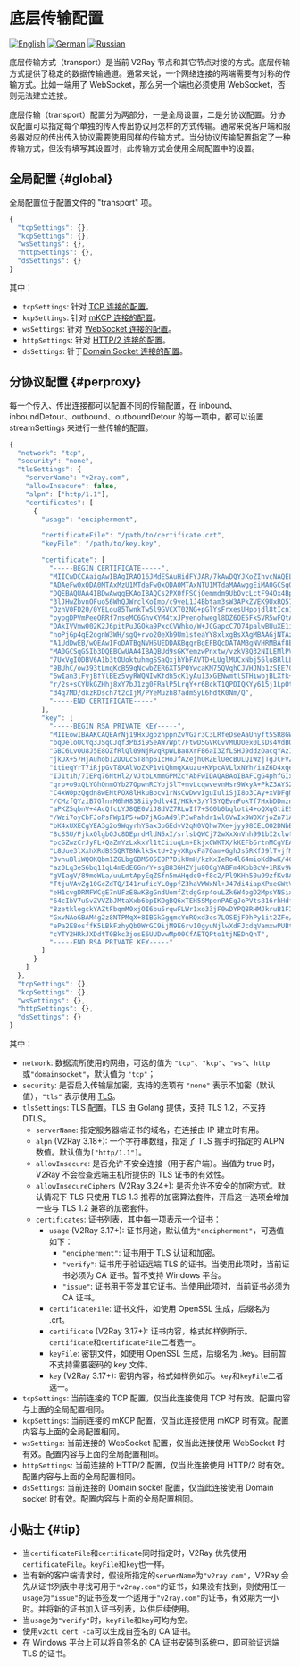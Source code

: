 # 底层传输配置

[![English][1]][2] [![German][3]][4] [![Russian][5]][6]

[1]: ../resources/english.svg
[2]: https://www.v2ray.com/en/configuration/transport.html
[3]: ../resources/german.svg
[4]: https://www.v2ray.com/de/configuration/transport.html
[5]: ../resources/russian.svg
[6]: https://www.v2ray.com/ru/configuration/transport.html

底层传输方式（transport）是当前 V2Ray 节点和其它节点对接的方式。底层传输方式提供了稳定的数据传输通道。通常来说，一个网络连接的两端需要有对称的传输方式。比如一端用了 WebSocket，那么另一个端也必须使用 WebSocket，否则无法建立连接。

底层传输（transport）配置分为两部分，一是全局设置，二是分协议配置。分协议配置可以指定每个单独的传入传出协议用怎样的方式传输。通常来说客户端和服务器对应的传出传入协议需要使用同样的传输方式。当分协议传输配置指定了一种传输方式，但没有填写其设置时，此传输方式会使用全局配置中的设置。

## 全局配置 {#global}

全局配置位于配置文件的 "transport" 项。

```javascript
{
  "tcpSettings": {},
  "kcpSettings": {},
  "wsSettings": {},
  "httpSettings": {},
  "dsSettings": {}
}
```

其中：

* `tcpSettings`: 针对 [TCP 连接的配置](transport/tcp.md)。
* `kcpSettings`: 针对 [mKCP 连接的配置](transport/mkcp.md)。
* `wsSettings`: 针对 [WebSocket 连接的配置](transport/websocket.md)。
* `httpSettings`: 针对 [HTTP/2 连接的配置](transport/h2.md)。
* `dsSettings`: 针于[Domain Socket 连接的配置](transport/domainsocket.md)。

## 分协议配置 {#perproxy}

每一个传入、传出连接都可以配置不同的传输配置，在 inbound、inboundDetour、outbound、outboundDetour 的每一项中，都可以设置 streamSettings 来进行一些传输的配置。

```javascript
{
  "network": "tcp",
  "security": "none",
  "tlsSettings": {
    "serverName": "v2ray.com",
    "allowInsecure": false,
    "alpn": ["http/1.1"],
    "certificates": [
      {
        "usage": "encipherment",

        "certificateFile": "/path/to/certificate.crt",
        "keyFile": "/path/to/key.key",

        "certificate": [
          "-----BEGIN CERTIFICATE-----",
          "MIICwDCCAaigAwIBAgIRAO16JMdESAuHidFYJAR/7kAwDQYJKoZIhvcNAQELBQAw",
          "ADAeFw0xODA0MTAxMzU1MTdaFw0xODA0MTAxNTU1MTdaMAAwggEiMA0GCSqGSIb3",
          "DQEBAQUAA4IBDwAwggEKAoIBAQCs2PX0fFSCjOemmdm9UbOvcLctF94Ox4BpSfJ+",
          "3lJHwZbvnOFuo56WhQJWrclKoImp/c9veL1J4Bbtam3sW3APkZVEK9UxRQ57HQuw",
          "OzhV0FD20/0YELou85TwnkTw5l9GVCXT02NG+pGlYsFrxesUHpojdl8tIcn113M5",
          "pypgDPVmPeeORRf7nseMC6GhvXYM4txJPyenohwegl8DZ6OE5FkSVR5wFQtAhbON",
          "OAkIVVmw002K2J6pitPuJGOka9PxcCVWhko/W+JCGapcC7O74palwBUuXE1iH+Jp",
          "noPjGp4qE2ognW3WH/sgQ+rvo20eXb9Um1steaYY8xlxgBsXAgMBAAGjNTAzMA4G",
          "A1UdDwEB/wQEAwIFoDATBgNVHSUEDDAKBggrBgEFBQcDATAMBgNVHRMBAf8EAjAA",
          "MA0GCSqGSIb3DQEBCwUAA4IBAQBUd9sGKYemzwPnxtw/vzkV8Q32NILEMlPVqeJU",
          "7UxVgIODBV6A1b3tOUoktuhmgSSaQxjhYbFAVTD+LUglMUCxNbj56luBRlLLQWo+",
          "9BUhC/ow393tLmqKcB59qNcwbZER6XT5POYwcaKM75QVqhCJVHJNb1zSEE7Co7iO",
          "6wIan3lFyjBfYlBEz5vyRWQNIwKfdh5cK1yAu13xGENwmtlSTHiwbjBLXfk+0A/8",
          "r/2s+sCYUkGZHhj8xY7bJ1zg0FRalP5LrqY+r6BckT1QPDIQKYy615j1LpOtwZe/",
          "d4q7MD/dkzRDsch7t2cIjM/PYeMuzh87admSyL6hdtK0Nm/Q",
          "-----END CERTIFICATE-----"
        ],
        "key": [
          "-----BEGIN RSA PRIVATE KEY-----",
          "MIIEowIBAAKCAQEArNj19HxUgoznppnZvVGzr3C3LRfeDseAaUnyft5SR8GW75zh",
          "bqOeloUCVq3JSqCJqf3Pb3i9SeAW7Wpt7FtwD5GVRCvVMUUOex0LsDs4VdBQ9tP9",
          "GBC6LvOU8J5E8OZfRlQl09NjRvqRpWLBa8XrFB6aI3ZfLSHJ9ddzOacqYAz1Zj3n",
          "jkUX+57HjAuhob12DOLcST8np6IcHoJfA2ejhORZElUecBULQIWzjTgJCFVZsNNN",
          "itieqYrT7iRjpGvT8XAlVoZKP1viQhmqXAuzu+KWpcAVLlxNYh/iaZ6D4xqeKhNq",
          "IJ1t1h/7IEPq76NtHl2/VJtbLXmmGPMZcYAbFwIDAQABAoIBAFCgG4phfGIxK9Uw",
          "qrp+o9xQLYGhQnmOYb27OpwnRCYojSlT+mvLcqwvevnHsr9WxyA+PkZ3AYS2PLue",
          "C4xW0pzQgdn8wENtPOX8lHkuBocw1rNsCwDwvIguIuliSjI8o3CAy+xVDFgNhWap",
          "/CMzfQYziB7GlnrM6hH838iiy0dlv4I/HKk+3/YlSYQEvnFokTf7HxbDDmznkJTM",
          "aPKZ5qbnV+4AcQfcLYJ8QE0ViJ8dVZ7RLwIf7+SG0b0bqloti4+oQXqGtiESUwEW",
          "/Wzi7oyCbFJoPsFWp1P5+wD7jAGpAd9lPIwPahdr1wl6VwIx9W0XYjoZn71AEaw4",
          "bK4xUXECgYEA3g2o9WqyrhYSax3pGEdvV2qN0VQhw7Xe+jyy98CELOO2DNbB9QNJ",
          "8cSSU/PjkxQlgbOJc8DEprdMldN5xI/srlsbQWCj72wXxXnVnh991bI2clwt7oYi",
          "pcGZwzCrJyFL+QaZmYzLxkxYl1tCiiuqLm+EkjxCWKTX/kKEFb6rtnMCgYEAx0WR",
          "L8Uue3lXxhXRdBS5QRTBNklkSxtU+2yyXRpvFa7Qam+GghJs5RKfJ9lTvjfM/PxG",
          "3vhuBliWQOKQbm1ZGLbgGBM505EOP7DikUmH/kzKxIeRo4l64mioKdDwK/4CZtS7",
          "az0Lq3eS6bq11qL4mEdE6Gn/Y+sqB83GHZYju80CgYABFm4KbbBcW+1RKv9WSBtK",
          "gVIagV/89moWLa/uuLmtApyEqZSfn5mAHqdc0+f8c2/Pl9KHh50u99zfKv8AsHfH",
          "TtjuVAvZg10GcZdTQ/I41ruficYL0gpfZ3haVWWxNl+J47di4iapXPxeGWtVA+u8",
          "eH1cvgDRMFWCgE7nUFzE8wKBgGndUomfZtdgGrp4ouLZk6W4ogD2MpsYNSixkXyW",
          "64cIbV7uSvZVVZbJMtaXxb6bpIKOgBQ6xTEH5SMpenPAEgJoPVts816rhHdfwK5Q",
          "8zetklegckYAZtFbqmM0xjOI6bu5rqwFLWr1xo33jF0wDYPQ8RHMJkruB1FIB8V2",
          "GxvNAoGBAM4g2z8NTPMqX+8IBGkGgqmcYuRQxd3cs7LOSEjF9hPy1it2ZFe/yUKq",
          "ePa2E8osffK5LBkFzhyQb0WrGC9ijM9E6rv10gyuNjlwXdFJcdqVamxwPUBtxRJR",
          "cYTY2HRkJXDdtT0Bkc3josE6UUDvwMpO0CfAETQPto1tjNEDhQhT",
          "-----END RSA PRIVATE KEY-----"
        ]
      }
    ]
  },
  "tcpSettings": {},
  "kcpSettings": {},
  "wsSettings": {},
  "httpSettings": {},
  "dsSettings": {}
}
```

其中：

* `network`: 数据流所使用的网络，可选的值为 `"tcp"`、`"kcp"`、`"ws"`、`http`或`"domainsocket"`，默认值为 `"tcp"`；
* `security`: 是否启入传输层加密，支持的选项有 `"none"` 表示不加密（默认值），`"tls"` 表示使用 [TLS](https://en.wikipedia.org/wiki/Transport_Layer_Security)。
* `tlsSettings`: TLS 配置。TLS 由 Golang 提供，支持 TLS 1.2，不支持 DTLS。
  * `serverName`: 指定服务器端证书的域名，在连接由 IP 建立时有用。
  * `alpn` (V2Ray 3.18+): 一个字符串数组，指定了 TLS 握手时指定的 ALPN 数值。默认值为`["http/1.1"]`。
  * `allowInsecure`: 是否允许不安全连接（用于客户端）。当值为 true 时，V2Ray 不会检查远端主机所提供的 TLS 证书的有效性。
  * `allowInsecureCiphers` (V2Ray 3.24+): 是否允许不安全的加密方式。默认情况下 TLS 只使用 TLS 1.3 推荐的加密算法套件，开启这一选项会增加一些与 TLS 1.2 兼容的加密套件。
  * `certificates`: 证书列表，其中每一项表示一个证书：
    * `usage` (V2Ray 3.17+): 证书用途，默认值为`"encipherment"`，可选值如下：
      * `"encipherment"`: 证书用于 TLS 认证和加密。
      * `"verify"`: 证书用于验证远端 TLS 的证书。当使用此项时，当前证书必须为 CA 证书。暂不支持 Windows 平台。
      * `"issue"`: 证书用于签发其它证书。当使用此项时，当前证书必须为 CA 证书。
    * `certificateFile`: 证书文件，如使用 OpenSSL 生成，后缀名为 .crt。
    * `certificate` (V2Ray 3.17+): 证书内容，格式如样例所示。`certificate`和`certificateFile`二者选一。
    * `keyFile`: 密钥文件，如使用 OpenSSL 生成，后缀名为 .key。目前暂不支持需要密码的 key 文件。
    * `key` (V2Ray 3.17+): 密钥内容，格式如样例如示。`key`和`keyFile`二者选一。
* `tcpSettings`: 当前连接的 TCP 配置，仅当此连接使用 TCP 时有效。配置内容与上面的全局配置相同。
* `kcpSettings`: 当前连接的 mKCP 配置，仅当此连接使用 mKCP 时有效。配置内容与上面的全局配置相同。
* `wsSettings`: 当前连接的 WebSocket 配置，仅当此连接使用 WebSocket 时有效。配置内容与上面的全局配置相同。
* `httpSettings`: 当前连接的 HTTP/2 配置，仅当此连接使用 HTTP/2 时有效。配置内容与上面的全局配置相同。
* `dsSettings`: 当前连接的 Domain socket 配置，仅当此连接使用 Domain socket 时有效。配置内容与上面的全局配置相同。

## 小贴士 {#tip}

* 当`certificateFile`和`certificate`同时指定时，V2Ray 优先使用`certificateFile`。`keyFile`和`key`也一样。
* 当有新的客户端请求时，假设所指定的`serverName`为`"v2ray.com"`，V2Ray 会先从证书列表中寻找可用于`"v2ray.com"`的证书，如果没有找到，则使用任一`usage`为`"issue"`的证书签发一个适用于`"v2ray.com"`的证书，有效期为一小时。并将新的证书加入证书列表，以供后续使用。
* 当`usage`为`"verify"`时，`keyFile`和`key`可均为空。
* 使用`v2ctl cert -ca`可以生成自签名的 CA 证书。
* 在 Windows 平台上可以将自签名的 CA 证书安装到系统中，即可验证远端 TLS 的证书。
